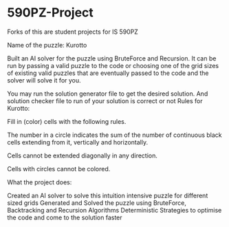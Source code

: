 # 590PZ-Project
Forks of this are student projects for IS 590PZ

Name of the puzzle:
Kurotto

Built an AI solver for the puzzle using BruteForce and Recursion. It can be run by passing a valid puzzle to the code or choosing one of the grid sizes of existing valid puzzles that are eventually passed to the code and the solver will solve it for you. 

You may run the solution generator file to get the desired solution.
And solution checker file to run of your solution is correct or not
Rules for Kurotto:

Fill in (color) cells with the following rules.

The number in a circle indicates the sum of the number of continuous black cells extending from it, vertically and horizontally. 

Cells cannot be extended diagonally in any direction.

Cells with circles cannot be colored.



What the project does:

Created an AI solver to solve this intuition intensive puzzle for different sized grids
Generated and Solved the puzzle using BruteForce, Backtracking and Recursion Algorithms
Deterministic Strategies to optimise the code and come to the solution faster
